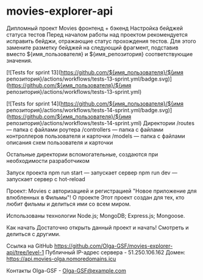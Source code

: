 # movies-explorer-api
Дипломный проект Movies фронтенд + бэкенд
Настройка бейджей статуса тестов
Перед началом работы над проектом рекомендуется исправить бейджи, отражающие статус прохождения тестов. Для этого замените разметку бейджей на следующий фрагмент, подставив вместо ${имя_пользователя} и ${имя_репозитория} соответствующие значения.

[![Tests for sprint 13](https://github.com/${имя_пользователя}/${имя репозитория}/actions/workflows/tests-13-sprint.yml/badge.svg)](https://github.com/${имя_пользователя}/${имя репозитория}/actions/workflows/tests-13-sprint.yml) 

[![Tests for sprint 14](https://github.com/${имя_пользователя}/${имя репозитория}/actions/workflows/tests-14-sprint.yml/badge.svg)](https://github.com/${имя_пользователя}/${имя репозитория}/actions/workflows/tests-14-sprint.yml)
Директории
/routes — папка с файлами роутера
/controllers — папка с файлами контроллеров пользователя и карточки
/models — папка с файлами описания схем пользователя и карточки

Остальные директории вспомогательные, создаются при необходимости разработчиком

Запуск проекта
npm run start — запускает сервер
npm run dev — запускает сервер с hot-reload

Проект: Movies с авторизацией и регистрацией "Новое приложение для влюбленных в Фильмы"! О проекте Этот проект создан для тех, кто любит фильмы и делиться ими со всем миром.

Использованы технологии Node.js; MongoDB; Express.js; Mongoose.

Как начать Достаточно открыть данный проект и начать! Смотреть и делиться с другими.

Ссылка на GitHub https://github.com/Olga-GSF/movies-explorer-api/tree/level-1
Публичный IP-адрес сервера - 51.250.106.162
Домен: https://api.movies-olga.nomoredomains.icu

Контакты Olga-GSF - Olga-GSF@example.com
